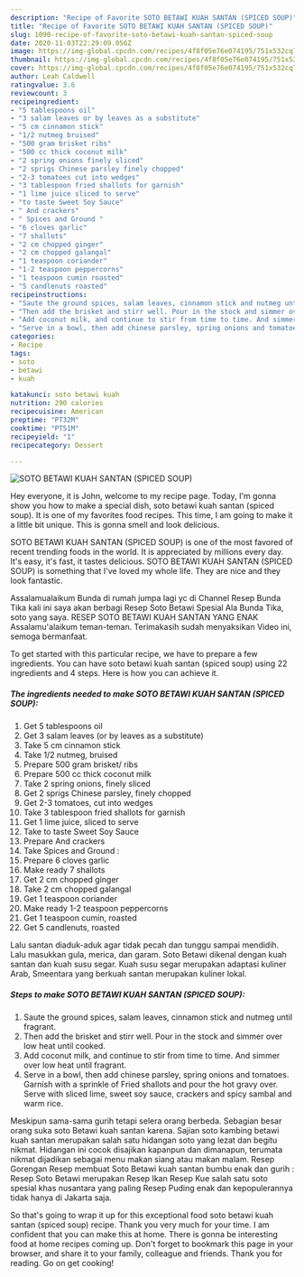 ```yaml
---
description: "Recipe of Favorite SOTO BETAWI KUAH SANTAN (SPICED SOUP)"
title: "Recipe of Favorite SOTO BETAWI KUAH SANTAN (SPICED SOUP)"
slug: 1090-recipe-of-favorite-soto-betawi-kuah-santan-spiced-soup
date: 2020-11-03T22:29:09.056Z
image: https://img-global.cpcdn.com/recipes/4f8f05e76e074195/751x532cq70/soto-betawi-kuah-santan-spiced-soup-recipe-main-photo.jpg
thumbnail: https://img-global.cpcdn.com/recipes/4f8f05e76e074195/751x532cq70/soto-betawi-kuah-santan-spiced-soup-recipe-main-photo.jpg
cover: https://img-global.cpcdn.com/recipes/4f8f05e76e074195/751x532cq70/soto-betawi-kuah-santan-spiced-soup-recipe-main-photo.jpg
author: Leah Caldwell
ratingvalue: 3.6
reviewcount: 3
recipeingredient:
- "5 tablespoons oil"
- "3 salam leaves or by leaves as a substitute"
- "5 cm cinnamon stick"
- "1/2 nutmeg bruised"
- "500 gram brisket ribs"
- "500 cc thick coconut milk"
- "2 spring onions finely sliced"
- "2 sprigs Chinese parsley finely chopped"
- "2-3 tomatoes cut into wedges"
- "3 tablespoon fried shallots for garnish"
- "1 lime juice sliced to serve"
- "to taste Sweet Soy Sauce"
- " And crackers"
- " Spices and Ground "
- "6 cloves garlic"
- "7 shallots"
- "2 cm chopped ginger"
- "2 cm chopped galangal"
- "1 teaspoon coriander"
- "1-2 teaspoon peppercorns"
- "1 teaspoon cumin roasted"
- "5 candlenuts roasted"
recipeinstructions:
- "Saute the ground spices, salam leaves, cinnamon stick and nutmeg until fragrant."
- "Then add the brisket and stirr well. Pour in the stock and simmer over low heat until cooked."
- "Add coconut milk, and continue to stir from time to time. And simmer over low heat until fragrant."
- "Serve in a bowl, then add chinese parsley, spring onions and tomatoes. Garnish with a sprinkle of Fried shallots and pour the hot gravy over. Serve with sliced lime, sweet soy sauce, crackers and spicy sambal and warm rice."
categories:
- Recipe
tags:
- soto
- betawi
- kuah

katakunci: soto betawi kuah 
nutrition: 290 calories
recipecuisine: American
preptime: "PT32M"
cooktime: "PT51M"
recipeyield: "1"
recipecategory: Dessert

---
```



![SOTO BETAWI KUAH SANTAN (SPICED SOUP)](https://img-global.cpcdn.com/recipes/4f8f05e76e074195/751x532cq70/soto-betawi-kuah-santan-spiced-soup-recipe-main-photo.jpg)

Hey everyone, it is John, welcome to my recipe page. Today, I'm gonna show you how to make a special dish, soto betawi kuah santan (spiced soup). It is one of my favorites food recipes. This time, I am going to make it a little bit unique. This is gonna smell and look delicious.

SOTO BETAWI KUAH SANTAN (SPICED SOUP) is one of the most favored of recent trending foods in the world. It is appreciated by millions every day. It's easy, it's fast, it tastes delicious. SOTO BETAWI KUAH SANTAN (SPICED SOUP) is something that I've loved my whole life. They are nice and they look fantastic.

Assalamualaikum Bunda di rumah jumpa lagi yc di Channel Resep Bunda Tika kali ini saya akan berbagi Resep Soto Betawi Spesial Ala Bunda Tika, soto yang saya. RESEP SOTO BETAWI KUAH SANTAN YANG ENAK Assalamu&#39;alaikum teman-teman. Terimakasih sudah menyaksikan Video ini, semoga bermanfaat.


To get started with this particular recipe, we have to prepare a few ingredients. You can have soto betawi kuah santan (spiced soup) using 22 ingredients and 4 steps. Here is how you can achieve it.

<!--inarticleads1-->

##### The ingredients needed to make SOTO BETAWI KUAH SANTAN (SPICED SOUP):

1. Get 5 tablespoons oil
1. Get 3 salam leaves (or by leaves as a substitute)
1. Take 5 cm cinnamon stick
1. Take 1/2 nutmeg, bruised
1. Prepare 500 gram brisket/ ribs
1. Prepare 500 cc thick coconut milk
1. Take 2 spring onions, finely sliced
1. Get 2 sprigs Chinese parsley, finely chopped
1. Get 2-3 tomatoes, cut into wedges
1. Take 3 tablespoon fried shallots for garnish
1. Get 1 lime juice, sliced to serve
1. Take to taste Sweet Soy Sauce
1. Prepare  And crackers
1. Take  Spices and Ground :
1. Prepare 6 cloves garlic
1. Make ready 7 shallots
1. Get 2 cm chopped ginger
1. Take 2 cm chopped galangal
1. Get 1 teaspoon coriander
1. Make ready 1-2 teaspoon peppercorns
1. Get 1 teaspoon cumin, roasted
1. Get 5 candlenuts, roasted


Lalu santan diaduk-aduk agar tidak pecah dan tunggu sampai mendidih. Lalu masukkan gula, merica, dan garam. Soto Betawi dikenal dengan kuah santan dan kuah susu segar. Kuah susu segar merupakan adaptasi kuliner Arab, Smeentara yang berkuah santan merupakan kuliner lokal. 

<!--inarticleads2-->

##### Steps to make SOTO BETAWI KUAH SANTAN (SPICED SOUP):

1. Saute the ground spices, salam leaves, cinnamon stick and nutmeg until fragrant.
1. Then add the brisket and stirr well. Pour in the stock and simmer over low heat until cooked.
1. Add coconut milk, and continue to stir from time to time. And simmer over low heat until fragrant.
1. Serve in a bowl, then add chinese parsley, spring onions and tomatoes. Garnish with a sprinkle of Fried shallots and pour the hot gravy over. Serve with sliced lime, sweet soy sauce, crackers and spicy sambal and warm rice.


Meskipun sama-sama gurih tetapi selera orang berbeda. Sebagian besar orang suka soto Betawi kuah santan karena. Sajian soto kambing betawi kuah santan merupakan salah satu hidangan soto yang lezat dan begitu nikmat. Hidangan ini cocok disajikan kapanpun dan dimanapun, terumata nikmat dijadikan sebagai menu makan siang atau makan malam. Resep Gorengan Resep membuat Soto Betawi kuah santan bumbu enak dan gurih : Resep Soto Betawi merupakan Resep Ikan Resep Kue salah satu soto spesial khas nusantara yang paling Resep Puding enak dan kepopulerannya tidak hanya di Jakarta saja. 

So that's going to wrap it up for this exceptional food soto betawi kuah santan (spiced soup) recipe. Thank you very much for your time. I am confident that you can make this at home. There is gonna be interesting food at home recipes coming up. Don't forget to bookmark this page in your browser, and share it to your family, colleague and friends. Thank you for reading. Go on get cooking!
